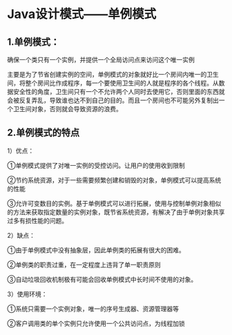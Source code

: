 # Java设计模式——单例模式

## 1.单例模式：

确保一个类只有一个实例，并提供一个全局访问点来访问这个唯一实例

主要是为了节省创建实例的空间，单例模式的对象就好比一个房间内唯一的卫生间，将整个房间比作成程序，每一个要使用卫生间的人就是程序的各个线程。从数据安全性的角度，卫生间只有一个不允许两个人同时去使用它，否则里面的东西就会被反复弄乱，导致谁也达不到自己的目的。而且一个房间也不可能另外复制出一个卫生间对象，否则就会导致资源的浪费。

## 2.单例模式的特点

1）优点：

①单例模式提供了对唯一实例的受控访问。让用户的使用收到限制

②节约系统资源，对于一些需要频繁创建和销毁的对象，单例模式可以提高系统的性能

③允许可变数目的实例。基于单例模式可以进行拓展，使用与控制单例对象相似的方法来获取指定数量的实例对象，既节省系统资源，有解决了由于单例对象共享过多有损性能的问题。

2）缺点：

①由于单例模式中没有抽象层，因此单例类的拓展有很大的困难。

②单例类的职责过重，在一定程度上违背了单一职责原则

③自动垃圾回收机制极有可能会回收单例模式中长时间不使用的对象。

3）使用环境：

①系统只需要一个实例对象，唯一的序号生成器、资源管理器等

②客户调用类的单个实例只允许使用一个公共访问点，为线程加锁

